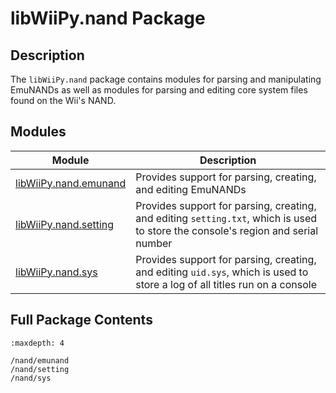 # libWiiPy.nand Package

## Description

The `libWiiPy.nand` package contains modules for parsing and manipulating EmuNANDs as well as modules for parsing and editing core system files found on the Wii's NAND.

## Modules

| Module                                 | Description                                                                                                                      |
|----------------------------------------|----------------------------------------------------------------------------------------------------------------------------------|
| [libWiiPy.nand.emunand](/nand/emunand) | Provides support for parsing, creating, and editing EmuNANDs                                                                     |
| [libWiiPy.nand.setting](/nand/setting) | Provides support for parsing, creating, and editing `setting.txt`, which is used to store the console's region and serial number |
| [libWiiPy.nand.sys](/nand/sys)         | Provides support for parsing, creating, and editing `uid.sys`, which is used to store a log of all titles run on a console       |

## Full Package Contents

```{toctree}
:maxdepth: 4

/nand/emunand
/nand/setting
/nand/sys
```
